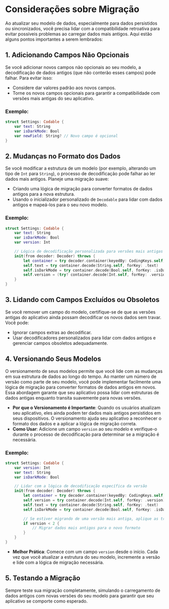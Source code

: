 # Considerações sobre Migração

Ao atualizar seu modelo de dados, especialmente para dados persistidos ou sincronizados, você precisa lidar com a compatibilidade retroativa para evitar possíveis problemas ao carregar dados mais antigos. Aqui estão alguns pontos importantes a serem lembrados:

## 1. Adicionando Campos Não Opcionais
Se você adicionar novos campos não opcionais ao seu modelo, a decodificação de dados antigos (que não conterão esses campos) pode falhar. Para evitar isso:
- Considere dar valores padrão aos novos campos.
- Torne os novos campos opcionais para garantir a compatibilidade com versões mais antigas do seu aplicativo.

### Exemplo:
```swift
struct Settings: Codable {
    var text: String
    var isDarkMode: Bool
    var newField: String? // Novo campo é opcional
}
```

## 2. Mudanças no Formato dos Dados
Se você modificar a estrutura de um modelo (por exemplo, alterando um tipo de `Int` para `String`), o processo de decodificação pode falhar ao ler dados mais antigos. Planeje uma migração suave:
- Criando uma lógica de migração para converter formatos de dados antigos para a nova estrutura.
- Usando o inicializador personalizado de `Decodable` para lidar com dados antigos e mapeá-los para o seu novo modelo.

### Exemplo:
```swift
struct Settings: Codable {
    var text: String
    var isDarkMode: Bool
    var version: Int

    // Lógica de decodificação personalizada para versões mais antigas
    init(from decoder: Decoder) throws {
        let container = try decoder.container(keyedBy: CodingKeys.self)
        self.text = try container.decode(String.self, forKey: .text)
        self.isDarkMode = try container.decode(Bool.self, forKey: .isDarkMode)
        self.version = (try? container.decode(Int.self, forKey: .version)) ?? 1 // Padrão para dados mais antigos
    }
}
```

## 3. Lidando com Campos Excluídos ou Obsoletos
Se você remover um campo do modelo, certifique-se de que as versões antigas do aplicativo ainda possam decodificar os novos dados sem travar. Você pode:
- Ignorar campos extras ao decodificar.
- Usar decodificadores personalizados para lidar com dados antigos e gerenciar campos obsoletos adequadamente.

## 4. Versionando Seus Modelos

O versionamento de seus modelos permite que você lide com as mudanças em sua estrutura de dados ao longo do tempo. Ao manter um número de versão como parte de seu modelo, você pode implementar facilmente uma lógica de migração para converter formatos de dados antigos em novos. Essa abordagem garante que seu aplicativo possa lidar com estruturas de dados antigas enquanto transita suavemente para novas versões.

- **Por que o Versionamento é Importante**: Quando os usuários atualizam seu aplicativo, eles ainda podem ter dados mais antigos persistidos em seus dispositivos. O versionamento ajuda seu aplicativo a reconhecer o formato dos dados e a aplicar a lógica de migração correta.
- **Como Usar**: Adicione um campo `version` ao seu modelo e verifique-o durante o processo de decodificação para determinar se a migração é necessária.

### Exemplo:
```swift
struct Settings: Codable {
    var version: Int
    var text: String
    var isDarkMode: Bool

    // Lidar com a lógica de decodificação específica da versão
    init(from decoder: Decoder) throws {
        let container = try decoder.container(keyedBy: CodingKeys.self)
        self.version = try container.decode(Int.self, forKey: .version)
        self.text = try container.decode(String.self, forKey: .text)
        self.isDarkMode = try container.decode(Bool.self, forKey: .isDarkMode)

        // Se estiver migrando de uma versão mais antiga, aplique as transformações necessárias aqui
        if version < 2 {
            // Migrar dados mais antigos para o novo formato
        }
    }
}
```

- **Melhor Prática**: Comece com um campo `version` desde o início. Cada vez que você atualizar a estrutura do seu modelo, incremente a versão e lide com a lógica de migração necessária.

## 5. Testando a Migração
Sempre teste sua migração completamente, simulando o carregamento de dados antigos com novas versões do seu modelo para garantir que seu aplicativo se comporte como esperado.
